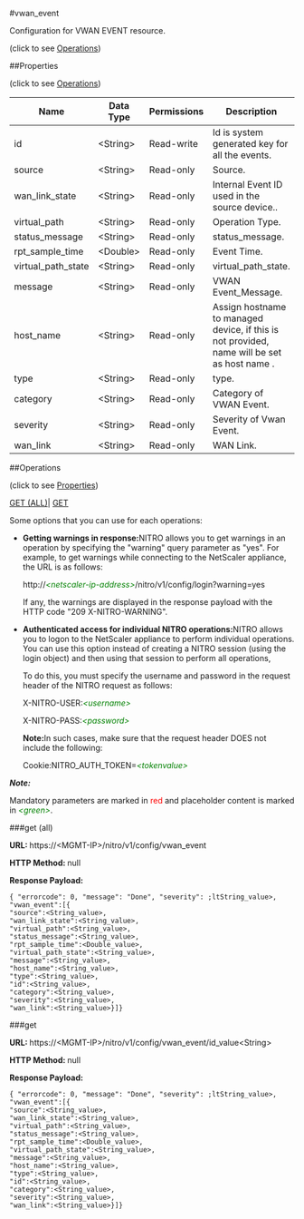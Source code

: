 #vwan_event



Configuration for VWAN EVENT resource.

<span>(click to see [Operations](#operations))</span>



##Properties 

<span>(click to see [Operations](#operations))</span>





<table><thead><tr><th>Name</th><th>Data Type</th><th>Permissions</th><th>Description</th></tr></thead><tbody><tr><td>id</td><td>&lt;String></td><td>Read-write</td><td>Id is system generated key for all the events.</td></tr><tr><td>source</td><td>&lt;String></td><td>Read-only</td><td>Source.</td></tr><tr><td>wan_link_state</td><td>&lt;String></td><td>Read-only</td><td>Internal Event ID used in the source device..</td></tr><tr><td>virtual_path</td><td>&lt;String></td><td>Read-only</td><td>Operation Type.</td></tr><tr><td>status_message</td><td>&lt;String></td><td>Read-only</td><td>status_message.</td></tr><tr><td>rpt_sample_time</td><td>&lt;Double></td><td>Read-only</td><td>Event Time.</td></tr><tr><td>virtual_path_state</td><td>&lt;String></td><td>Read-only</td><td>virtual_path_state.</td></tr><tr><td>message</td><td>&lt;String></td><td>Read-only</td><td>VWAN Event_Message.</td></tr><tr><td>host_name</td><td>&lt;String></td><td>Read-only</td><td>Assign hostname to managed device, if this is not provided, name will be set as host name .</td></tr><tr><td>type</td><td>&lt;String></td><td>Read-only</td><td>type.</td></tr><tr><td>category</td><td>&lt;String></td><td>Read-only</td><td>Category of VWAN Event.</td></tr><tr><td>severity</td><td>&lt;String></td><td>Read-only</td><td>Severity of Vwan Event.</td></tr><tr><td>wan_link</td><td>&lt;String></td><td>Read-only</td><td>WAN Link.</td></tr></tbody></table>

##Operations 

<span>(click to see [Properties](#properties))</span>





[GET (ALL)](#get-all)| [GET](#get)





Some options that you can use for each operations:

<ul><li><p><b>Getting warnings in response:</b>NITRO allows you to get warnings in an operation by specifying the "warning" query parameter as "yes". For example, to get warnings while connecting to the NetScaler appliance, the URL is as follows:</p><p>http://<span style="color:green;font-style:italic;">&lt;netscaler-ip-address&gt;</span>/nitro/v1/config/login?warning=yes</p><p>If any, the warnings are displayed in the response payload with the HTTP code "209 X-NITRO-WARNING".</p></li><li><p><b>Authenticated access for individual NITRO operations:</b>NITRO allows you to logon to the NetScaler appliance to perform individual operations. You can use this option instead of creating a NITRO session (using the login object) and then using that session to perform all operations,</p><p>To do this, you must specify the username and password in the request header of the NITRO request as follows:</p><p>X-NITRO-USER:<span style="color:green;font-style:italic;">&lt;username&gt;</span></p><p>X-NITRO-PASS:<span style="color:green;font-style:italic;">&lt;password&gt;</span></p><p><b>Note:</b>In such cases, make sure that the request header DOES not include the following:</p><p>Cookie:NITRO_AUTH_TOKEN=<span style="color:green;font-style:italic;">&lt;tokenvalue&gt;</span></p></li></ul>







***Note:*** 

Mandatory parameters are marked in <span style="color:#FF0000;">red</span> and placeholder content is marked in <span style="color:green;font-style:italic">&lt;green&gt;</span>.



###get (all)







<b>URL: </b>https://&lt;MGMT-IP&gt;/nitro/v1/config/vwan_event

<b>HTTP Method: </b>null

<b>Response Payload: </b>
```
{ "errorcode": 0, "message": "Done", "severity": ;ltString_value>, "vwan_event":[{
"source":<String_value>,
"wan_link_state":<String_value>,
"virtual_path":<String_value>,
"status_message":<String_value>,
"rpt_sample_time":<Double_value>,
"virtual_path_state":<String_value>,
"message":<String_value>,
"host_name":<String_value>,
"type":<String_value>,
"id":<String_value>,
"category":<String_value>,
"severity":<String_value>,
"wan_link":<String_value>}]}
```







###get







<b>URL: </b>https://&lt;MGMT-IP&gt;/nitro/v1/config/vwan_event/id_value&lt;String&gt;

<b>HTTP Method: </b>null

<b>Response Payload: </b>
```
{ "errorcode": 0, "message": "Done", "severity": ;ltString_value>, "vwan_event":[{
"source":<String_value>,
"wan_link_state":<String_value>,
"virtual_path":<String_value>,
"status_message":<String_value>,
"rpt_sample_time":<Double_value>,
"virtual_path_state":<String_value>,
"message":<String_value>,
"host_name":<String_value>,
"type":<String_value>,
"id":<String_value>,
"category":<String_value>,
"severity":<String_value>,
"wan_link":<String_value>}]}
```







